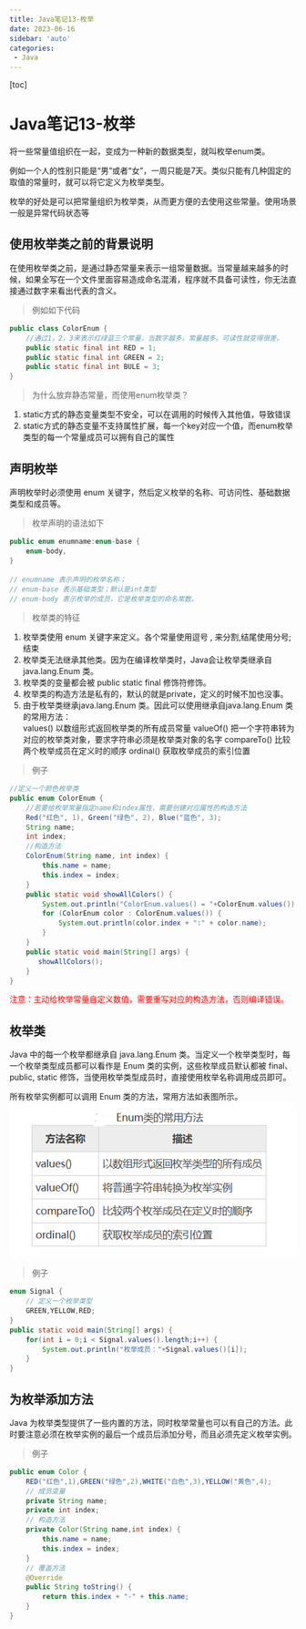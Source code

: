 ```yaml
---
title: Java笔记13-枚举
date: 2023-06-16
sidebar: 'auto'
categories: 
 - Java
---
```


[toc]

# Java笔记13-枚举

将一些常量值组织在一起，变成为一种新的数据类型，就叫枚举enum类。

例如一个人的性别只能是“男”或者“女”，一周只能是7天。类似只能有几种固定的取值的常量时，就可以将它定义为枚举类型。

枚举的好处是可以把常量组织为枚举类，从而更方便的去使用这些常量。使用场景一般是异常代码状态等

## 使用枚举类之前的背景说明

在使用枚举类之前，是通过静态常量来表示一组常量数据。当常量越来越多的时候，如果全写在一个文件里面容易造成命名混淆，程序就不具备可读性，你无法直接通过数字来看出代表的含义。

> 例如如下代码
```java
public class ColorEnum {
    //通过1，2，3来表示红绿蓝三个常量，当数字越多，常量越多。可读性就变得很差。
    public static final int RED = 1;
    public static final int GREEN = 2;
    public static final int BULE = 3;
}
```

> 为什么放弃静态常量，而使用enum枚举类？
1. static方式的静态变量类型不安全，可以在调用的时候传入其他值，导致错误
2. static方式的静态变量不支持属性扩展，每一个key对应一个值，而enum枚举类型的每一个常量成员可以拥有自己的属性

## 声明枚举

声明枚举时必须使用 enum 关键字，然后定义枚举的名称、可访问性、基础数据类型和成员等。

> 枚举声明的语法如下
```java
public enum enumname:enum-base {
    enum-body,
}

// enumname 表示声明的枚举名称；
// enum-base 表示基础类型；默认是int类型
// enum-body 表示枚举的成员，它是枚举类型的命名常数。
```

> 枚举类的特征
1. 枚举类使用 enum 关键字来定义。各个常量使用逗号 , 来分割,结尾使用分号;结束
3. 枚举类无法继承其他类。因为在编译枚举类时，Java会让枚举类继承自 java.lang.Enum 类。
4. 枚举类的变量都会被 public static final 修饰符修饰。
5. 枚举类的构造方法是私有的，默认的就是private，定义的时候不加也没事。
6. 由于枚举类继承java.lang.Enum 类。因此可以使用继承自java.lang.Enum 类的常用方法：    
    values()	以数组形式返回枚举类的所有成员常量
    valueOf()	把一个字符串转为对应的枚举类对象，要求字符串必须是枚举类对象的名字
    compareTo()	比较两个枚举成员在定义时的顺序
    ordinal()	获取枚举成员的索引位置

> 例子
```java
//定义一个颜色枚举类
public enum ColorEnum {
    //若要给枚举常量指定name和index属性，需要创建对应属性的构造方法
    Red("红色", 1), Green("绿色", 2), Blue("蓝色", 3);
    String name;
    int index;
    //构造方法
    ColorEnum(String name, int index) {
        this.name = name;
        this.index = index;
    }
    public static void showAllColors() {
        System.out.println("ColorEnum.values() = "+ColorEnum.values());
        for (ColorEnum color : ColorEnum.values()) {
            System.out.println(color.index + ":" + color.name);
        }
    }
    public static void main(String[] args) {
       showAllColors();
    }
}
```

<font color="red">注意：主动给枚举常量自定义数值，需要重写对应的构造方法，否则编译错误。</font>

## 枚举类

Java 中的每一个枚举都继承自 java.lang.Enum 类。当定义一个枚举类型时，每一个枚举类型成员都可以看作是 Enum 类的实例，这些枚举成员默认都被 final、public, static 修饰，当使用枚举类型成员时，直接使用枚举名称调用成员即可。

所有枚举实例都可以调用 Enum 类的方法，常用方法如表图所示。
![java_20230629010100.png](../blog_img/java_20230629010100.png)

> 例子
```java
enum Signal {
    // 定义一个枚举类型
    GREEN,YELLOW,RED;
}
public static void main(String[] args) {
    for(int i = 0;i < Signal.values().length;i++) {
        System.out.println("枚举成员："+Signal.values()[i]);
    }
}
```

## 为枚举添加方法

Java 为枚举类型提供了一些内置的方法，同时枚举常量也可以有自己的方法。此时要注意必须在枚举实例的最后一个成员后添加分号，而且必须先定义枚举实例。

> 例子
```java
public enum Color {
    RED("红色",1),GREEN("绿色",2),WHITE("白色",3),YELLOW("黄色",4);
    // 成员变量
    private String name;
    private int index;
    // 构造方法
    private Color(String name,int index) {
        this.name = name;
        this.index = index;
    }
    // 覆盖方法
    @Override
    public String toString() {
        return this.index + "-" + this.name;
    }
}
```
